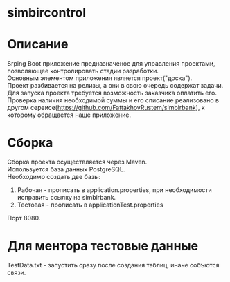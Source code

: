 # simbircontrol

# Описание
Srping Boot приложение предназначеное для управления проектами, позволяющее контролировать стадии разработки.  
Основным элементом приложения является проект("доска").   
Проект разбивается на релизы, а они в свою очередь содержат задачи.   
Для запуска проекта требуется возможность заказчика оплатить его.   
Проверка наличия необходимой суммы и его списание реализовано в другом сервисе(https://github.com/FattakhovRustem/simbirbank), к которому обращается наше приложение. 


# Сборка
Сборка проекта осуществляется через Maven.  
Используется база данных PostgreSQL.  
Необходимо создать две базы:    
1) Рабочая - прописать в application.properties, при необходимости исправить ссылку на simbirbank.   
2) Тестовая - прописать в applicationTest.properties

Порт 8080.   

# Для ментора тестовые данные
TestData.txt - запустить сразу после создания таблиц, иначе собъются связи.
